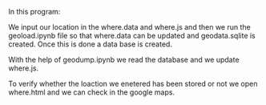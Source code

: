 In this program:

We input our location in the where.data and where.js and then we run the geoload.ipynb file so that where.data can be updated and geodata.sqlite is created. Once this is done a data base is created.

With the help of geodump.ipynb we read the database and we update where.js.

To verify whether the loaction we enetered has been stored or not we open where.html and we can check in the google maps.
